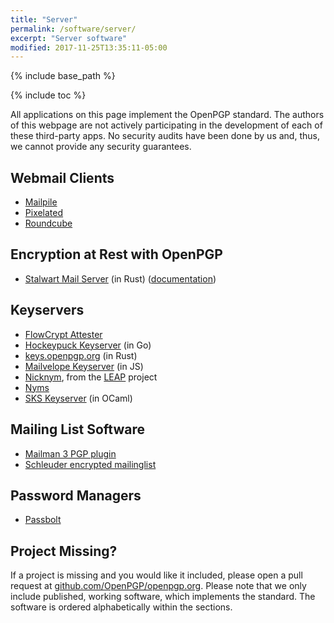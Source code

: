 ```yaml
---
title: "Server"
permalink: /software/server/
excerpt: "Server software"
modified: 2017-11-25T13:35:11-05:00
---
```


{% include base_path %}

{% include toc %}

All applications on this page implement the OpenPGP standard.
The authors of this webpage are not actively participating in the development of each of these third-party apps.
No security audits have been done by us and, thus, we cannot provide any security guarantees.

## Webmail Clients

* [Mailpile](https://mailpile.is)
* [Pixelated](https://pixelated-project.org)
* [Roundcube](https://roundcube.net/)

## Encryption at Rest with OpenPGP

* [Stalwart Mail Server](https://github.com/stalwartlabs/mail-server) (in Rust) ([documentation](https://stalw.art/docs/storage/encryption/pgp))

## Keyservers

* [FlowCrypt Attester](https://flowcrypt.com/attester/)
* [Hockeypuck Keyserver](https://hockeypuck.github.io/) (in Go)
* [keys.openpgp.org](https://keys.openpgp.org) (in Rust)
* [Mailvelope Keyserver](https://keys.mailvelope.com) (in JS)
* [Nicknym](https://leap.se/en/docs/design/nicknym), from
  the [LEAP](https://leap.se/) project
* [Nyms](http://nyms.io)
* [SKS Keyserver](https://sks-keyservers.net) (in OCaml)


## Mailing List Software

* [Mailman 3 PGP plugin](https://pypi.python.org/pypi/mailman-pgp)
* [Schleuder encrypted mailinglist](https://schleuder.org/)

## Password Managers

* [Passbolt](https://www.passbolt.com/)

## Project Missing?

If a project is missing and you would like it included, please open a pull request at [github.com/OpenPGP/openpgp.org](https://github.com/OpenPGP/openpgp.org).
Please note that we only include published, working software, which implements the standard.
The software is ordered alphabetically within the sections.
